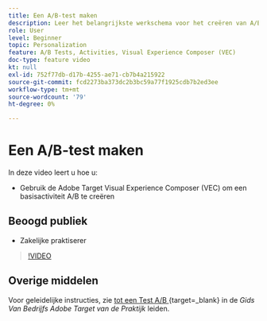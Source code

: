 ```yaml
---
title: Een A/B-test maken
description: Leer het belangrijkste werkschema voor het creëren van A/B activiteiten in  [!DNL Adobe Target]. Creeer een basisactiviteit A/B gebruikend Visual Experience Composer (VEC).
role: User
level: Beginner
topic: Personalization
feature: A/B Tests, Activities, Visual Experience Composer (VEC)
doc-type: feature video
kt: null
exl-id: 752f77db-d17b-4255-ae71-cb7b4a215922
source-git-commit: fcd2273ba373dc2b3bc59a77f1925cdb7b2ed3ee
workflow-type: tm+mt
source-wordcount: '79'
ht-degree: 0%

---
```


# Een A/B-test maken

In deze video leert u hoe u:

* Gebruik de Adobe Target Visual Experience Composer (VEC) om een basisactiviteit A/B te creëren

## Beoogd publiek

* Zakelijke praktiserer

>[!VIDEO](https://video.tv.adobe.com/v/17391/?quality=12)

## Overige middelen

Voor geleidelijke instructies, zie [ tot een Test A/B ](https://experienceleague.adobe.com/docs/target/using/activities/abtest/create/test-create-ab.html){target=_blank}  in de *Gids Van Bedrijfs Adobe Target van de Praktijk* leiden.
